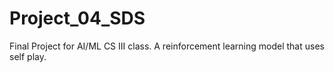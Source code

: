 # Project_04_SDS
Final Project for AI/ML CS III class. A reinforcement learning model that uses self play. 
